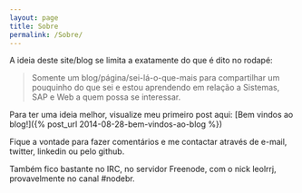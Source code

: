 ```yaml
---
layout: page
title: Sobre
permalink: /Sobre/
---
```


A ideia deste site/blog se limita a exatamente do que é dito no rodapé:

> Somente um blog/página/sei-lá-o-que-mais para compartilhar um pouquinho do que sei e estou aprendendo em relação a 
Sistemas, SAP e Web a quem possa se interessar.

Para ter uma ideia melhor, visualize meu primeiro post aqui:
[Bem vindos ao blog!]({% post_url 2014-08-28-bem-vindos-ao-blog %})

Fique a vontade para fazer comentários e me contactar através de e-mail, twitter, linkedin ou pelo github.

Também fico bastante no IRC, no servidor Freenode, com o nick leolrrj, provavelmente no canal #nodebr.
